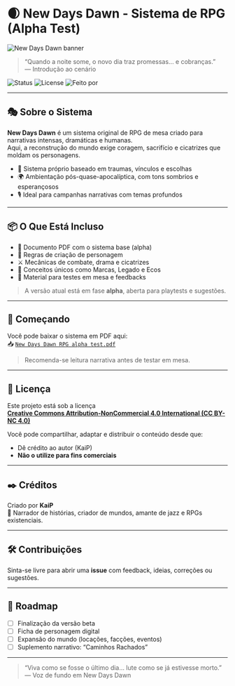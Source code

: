 # 🌒 New Days Dawn - Sistema de RPG (Alpha Test)

![New Days Dawn banner](New-Days-Dawn/Assets/banner.png)

> “Quando a noite some, o novo dia traz promessas... e cobranças.”  
> — Introdução ao cenário

![Status](https://img.shields.io/badge/status-alpha-red)
![License](https://img.shields.io/badge/license-CC--BY--NC--4.0-blue)
![Feito por](https://img.shields.io/badge/feito%20por-KaiP-blueviolet)

---

## 🎭 Sobre o Sistema

**New Days Dawn** é um sistema original de RPG de mesa criado para narrativas intensas, dramáticas e humanas.  
Aqui, a reconstrução do mundo exige coragem, sacrifício e cicatrizes que moldam os personagens.

- 🎲 Sistema próprio baseado em traumas, vínculos e escolhas
- 🌍 Ambientação pós-quase-apocalíptica, com tons sombrios e esperançosos
- 🎙️ Ideal para campanhas narrativas com temas profundos

---

## 📦 O Que Está Incluso

- 📘 Documento PDF com o sistema base (alpha)
- 🧍 Regras de criação de personagem
- ⚔️ Mecânicas de combate, drama e cicatrizes
- 🧠 Conceitos únicos como Marcas, Legado e Ecos
- 🧪 Material para testes em mesa e feedbacks

> A versão atual está em fase **alpha**, aberta para playtests e sugestões.

---

## 🚀 Começando

Você pode baixar o sistema em PDF aqui:  
📥 [`New Days Dawn RPG alpha test.pdf`](./docs/New%20Days%20Dawn%20RPG%20alpha%20test.pdf)

> Recomenda-se leitura narrativa antes de testar em mesa.

---

## 🧾 Licença

Este projeto está sob a licença  
**[Creative Commons Attribution-NonCommercial 4.0 International (CC BY-NC 4.0)](https://creativecommons.org/licenses/by-nc/4.0/)**

Você pode compartilhar, adaptar e distribuir o conteúdo desde que:

- Dê crédito ao autor (KaiP)
- **Não o utilize para fins comerciais**

---

## ✒️ Créditos

Criado por **KaiP**  
🎷 Narrador de histórias, criador de mundos, amante de jazz e RPGs existenciais.

---

## 🛠️ Contribuições

Sinta-se livre para abrir uma **issue** com feedback, ideias, correções ou sugestões.

---

## 📅 Roadmap

- [ ] Finalização da versão beta
- [ ] Ficha de personagem digital
- [ ] Expansão do mundo (locações, facções, eventos)
- [ ] Suplemento narrativo: “Caminhos Rachados”

---

> “Viva como se fosse o último dia… lute como se já estivesse morto.”  
> — Voz de fundo em New Days Dawn
